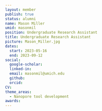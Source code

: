 ```yaml
---
layout: member
publish: true
status: alumni
name: Mason Miller
umid: masonmil
position: Undergraduate Research Assistant
title: Undergraduate Research Assistant
picture: Mason_Miller.jpg
dates:
  start: 2023-05-16
  end: 2023-09-12
social: 
  google-scholar: 
  linked-in: 
  email: masonmil@umich.edu
  github:
  orcid:
CV: 
theme_areas:
  - Nanopore tool development
awards:
---
```


